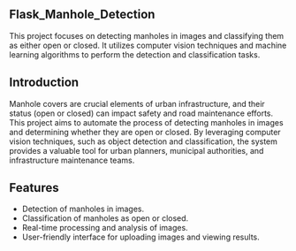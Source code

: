 ## Flask_Manhole_Detection

This project focuses on detecting manholes in images and classifying them as either open or closed. It utilizes computer vision techniques and machine learning algorithms to perform the detection and classification tasks.

## Introduction

Manhole covers are crucial elements of urban infrastructure, and their status (open or closed) can impact safety and road maintenance efforts. This project aims to automate the process of detecting manholes in images and determining whether they are open or closed. By leveraging computer vision techniques, such as object detection and classification, the system provides a valuable tool for urban planners, municipal authorities, and infrastructure maintenance teams.

## Features

- Detection of manholes in images.
- Classification of manholes as open or closed.
- Real-time processing and analysis of images.
- User-friendly interface for uploading images and viewing results.
